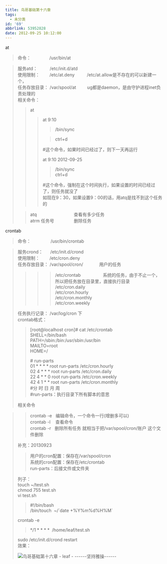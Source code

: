 ```yaml
---
title: 鸟哥基础第十六章
tags:
  - 未分类
id: '69'
abbrlink: 53952828
date: 2012-09-25 10:12:00
---
```


at  

> 命令：               /usr/bin/at  

> 服务atd：          /etc/init.d/atd  
> 使用限制：        /etc/at.deny          /etc/at.allow是不存在的可以新建一个，  
> 任务存放目录： /var/spool/at         ug都是daemon，是由守护进程inet负责处理的  
> 相关命令：  
> 
> > at  
> > 
> > > at 9:10  
> > > 
> > > > /bin/sync  
> > > 
> > > > ctrl+d  
> > > 
> > > #这个命令，如果时间已经过了，则下一天再运行  
> > >   
> > > at 9:10 2012-09-25  
> > > 
> > > > /bin/sync  
> > > > ctrl+d  
> > > 
> > > #这个命令，强制在这个时间执行，如果设置的时间已经过了，则任务就没了  
> > > 如现在9：30，如果设置9：00的话，用atq是找不到这个任务的  
> > >   
> 
> > atq                              查看有多少任务  
> > atrm 任务号                删除任务  
> >   
> 
>   

crontab  

> 命令：                /usr/bin/crontab  

> 服务crond：      /etc/init.d/crond  
> 使用限制：        /etc/cron.deny  
> 任务存放目录： /var/spool/cron/             用户的任务  
> 
> > > > /etc/crontab                  系统的任务，由于不止一个，所以把任务放在目录里，直接执行目录  
> > > > /etc/cron.daily  
> > > > /etc/cron.hourly  
> > > > /etc/cron.monthly  
> > > > /etc/cron.weekly  
> 
> 任务执行记录： /var/log/cron 下  
> crontab格式：  
> 
> > \[root@localhost cron\]# cat /etc/crontab  
> > SHELL=/bin/bash  
> > PATH=/sbin:/bin:/usr/sbin:/usr/bin  
> > MAILTO=root  
> > HOME=/  
> >   
> > \# run-parts  
> > 01 \* \* \* \* root run-parts /etc/cron.hourly  
> > 02 4 \* \* \* root run-parts /etc/cron.daily  
> > 22 4 \* \* 0 root run-parts /etc/cron.weekly  
> > 42 4 1 \* \* root run-parts /etc/cron.monthly  
> > #分 时 日 月 周  
> > #run-parts：执行目录下所有脚本的意思  
> 
> 相关命令  

> > crontab -e   编辑命令，一个命令一行(增删多可以)  
> > crontab -l    查看命令  
> > crontab -r   删除所有任务 就相当于把/var/spool/cron/账户 这个文件删除  
> 
>   
> 补充：20130923  
> 
> > 用户的cron配置：保存在/var/spool/cron  
> > 系统的cron配置：保存在/etc/crontab  
> > run-parts：后接文件或文件夹  
> 
> >   
> 
> 列子：  
> touch ~/test.sh  
> chmod 755 test.sh  
> vi test.sh  
> 
> > #!/bin/bash  
> > /bin/touch  ~/\`date +%Y%m%d%H%M\`  
> 
> crontab -e  
> 
> > \*/1 \* \* \* \*  /home/leaf/test.sh  
> 
> sudo /etc/init.d/crond restart  
> 效果：  
> 
> ![鸟哥基础第十六章 - leaf - ------坚持雅操------](http://img7.ph.126.net/kn8-SzwWOoq-4tQffpOqNA==/6597419411354177057.jpg "鸟哥基础第十六章 - leaf - ------坚持雅操------")
> 
>